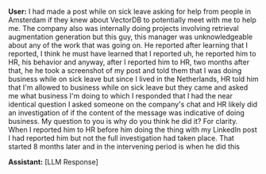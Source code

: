 **User:**
I had made a post while on sick leave asking for help from people in Amsterdam if they knew about VectorDB to potentially meet with me to help me. The company also was internally doing projects involving retrieval augmentation generation but this guy, this manager was unknowledgeable about any of the work that was going on. He reported after learning that I reported, I think he must have learned that I reported uh, he reported him to HR, his behavior and anyway, after I reported him to HR, two months after that, he he took a screenshot of my post and told them that I was doing business while on sick leave but since I lived in the Netherlands, HR told him that I'm allowed to business while on sick leave but they came and asked me what business I'm doing to which I responded that I had the near identical question I asked someone on the company's chat and HR likely did an investigation of if the content of the message was indicative of doing business. My question to you is why do you think he did it? For clarity. When I reported him to HR before him doing the thing with my LinkedIn post I had reported him but not the full investigation had taken place. That started 8 months later and in the intervening period is when he did this 

**Assistant:**
[LLM Response]

